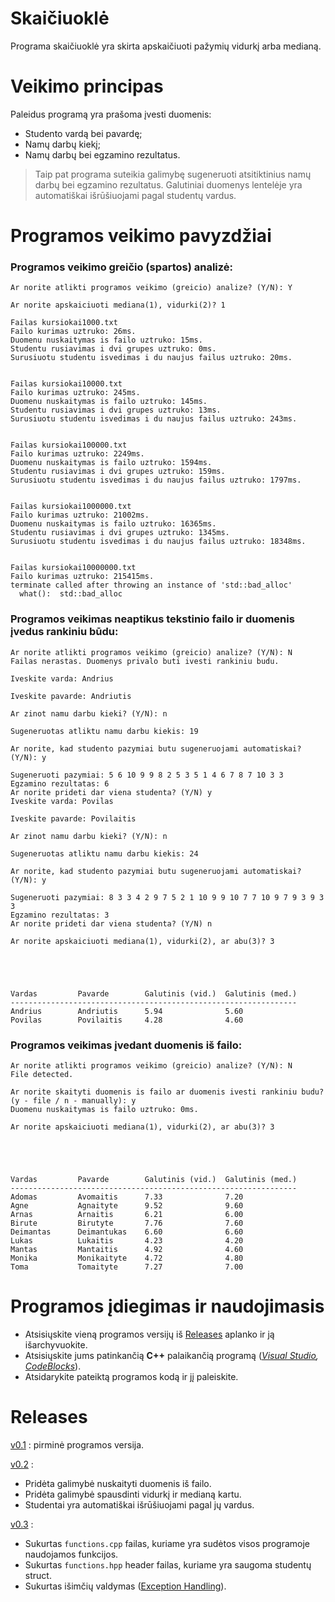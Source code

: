 # Skaičiuoklė #
Programa skaičiuoklė yra skirta apskaičiuoti pažymių vidurkį arba medianą.

# Veikimo principas #

Paleidus programą yra prašoma įvesti duomenis:

* Studento vardą bei pavardę;
* Namų darbų kiekį;
* Namų darbų bei egzamino rezultatus.

> Taip pat programa suteikia galimybę sugeneruoti atsitiktinius namų darbų bei egzamino rezultatus.
> Galutiniai duomenys lentelėje yra automatiškai išrūšiuojami pagal studentų vardus.

# Programos veikimo pavyzdžiai #

### Programos veikimo greičio (spartos) analizė: ###

```
Ar norite atlikti programos veikimo (greicio) analize? (Y/N): Y

Ar norite apskaiciuoti mediana(1), vidurki(2)? 1

Failas kursiokai1000.txt
Failo kurimas uztruko: 26ms.
Duomenu nuskaitymas is failo uztruko: 15ms.
Studentu rusiavimas i dvi grupes uztruko: 0ms.
Surusiuotu studentu isvedimas i du naujus failus uztruko: 20ms.


Failas kursiokai10000.txt
Failo kurimas uztruko: 245ms.
Duomenu nuskaitymas is failo uztruko: 145ms.
Studentu rusiavimas i dvi grupes uztruko: 13ms.
Surusiuotu studentu isvedimas i du naujus failus uztruko: 243ms.


Failas kursiokai100000.txt
Failo kurimas uztruko: 2249ms.
Duomenu nuskaitymas is failo uztruko: 1594ms.
Studentu rusiavimas i dvi grupes uztruko: 159ms.
Surusiuotu studentu isvedimas i du naujus failus uztruko: 1797ms.


Failas kursiokai1000000.txt
Failo kurimas uztruko: 21002ms.
Duomenu nuskaitymas is failo uztruko: 16365ms.
Studentu rusiavimas i dvi grupes uztruko: 1345ms.
Surusiuotu studentu isvedimas i du naujus failus uztruko: 18348ms.


Failas kursiokai10000000.txt
Failo kurimas uztruko: 215415ms.
terminate called after throwing an instance of 'std::bad_alloc'
  what():  std::bad_alloc
```

### Programos veikimas neaptikus tekstinio failo ir duomenis įvedus rankiniu būdu: ###

```
Ar norite atlikti programos veikimo (greicio) analize? (Y/N): N
Failas nerastas. Duomenys privalo buti ivesti rankiniu budu.

Iveskite varda: Andrius

Iveskite pavarde: Andriutis

Ar zinot namu darbu kieki? (Y/N): n

Sugeneruotas atliktu namu darbu kiekis: 19

Ar norite, kad studento pazymiai butu sugeneruojami automatiskai? (Y/N): y

Sugeneruoti pazymiai: 5 6 10 9 9 8 2 5 3 5 1 4 6 7 8 7 10 3 3
Egzamino rezultatas: 6
Ar norite prideti dar viena studenta? (Y/N) y
Iveskite varda: Povilas

Iveskite pavarde: Povilaitis

Ar zinot namu darbu kieki? (Y/N): n

Sugeneruotas atliktu namu darbu kiekis: 24

Ar norite, kad studento pazymiai butu sugeneruojami automatiskai? (Y/N): y

Sugeneruoti pazymiai: 8 3 3 4 2 9 7 5 2 1 10 9 9 10 7 7 10 9 7 9 3 9 3 3
Egzamino rezultatas: 3
Ar norite prideti dar viena studenta? (Y/N) n

Ar norite apskaiciuoti mediana(1), vidurki(2), ar abu(3)? 3





Vardas         Pavarde        Galutinis (vid.)  Galutinis (med.)
----------------------------------------------------------------
Andrius        Andriutis      5.94              5.60
Povilas        Povilaitis     4.28              4.60
```

### Programos veikimas įvedant duomenis iš failo: ###
```
Ar norite atlikti programos veikimo (greicio) analize? (Y/N): N
File detected.

Ar norite skaityti duomenis is failo ar duomenis ivesti rankiniu budu? (y - file / n - manually): y
Duomenu nuskaitymas is failo uztruko: 0ms.

Ar norite apskaiciuoti mediana(1), vidurki(2), ar abu(3)? 3





Vardas         Pavarde        Galutinis (vid.)  Galutinis (med.)
----------------------------------------------------------------
Adomas         Avomaitis      7.33              7.20
Agne           Agnaityte      9.52              9.60
Arnas          Arnaitis       6.21              6.00
Birute         Birutyte       7.76              7.60
Deimantas      Deimantukas    6.60              6.60
Lukas          Lukaitis       4.23              4.20
Mantas         Mantaitis      4.92              4.60
Monika         Monikaityte    4.72              4.80
Toma           Tomaityte      7.27              7.00
```

# Programos įdiegimas ir naudojimasis #

* Atsisiųskite vieną programos versijų iš [Releases](https://github.com/LCious/Objektinis/releases) aplanko ir ją išarchyvuokite.
* Atsisiųskite jums patinkančią __C++__ palaikančią programą (_[Visual Studio](https://visualstudio.microsoft.com/downloads/), [CodeBlocks](https://www.codeblocks.org/downloads/)_).
* Atsidarykite pateiktą programos kodą ir jį paleiskite.


# Releases #

[v0.1](https://github.com/LCious/Objektinis/releases/tag/V0.1) : pirminė programos versija.

[v0.2](https://github.com/LCious/Objektinis/releases/tag/V0.2) : 
  * Pridėta galimybė nuskaityti duomenis iš failo.
  * Pridėta galimybė spausdinti vidurkį ir medianą kartu.
  * Studentai yra automatiškai išrūšiuojami pagal jų vardus.
 
[v0.3](https://github.com/LCious/Objektinis/releases/tag/V0.3) :
  * Sukurtas `functions.cpp` failas, kuriame yra sudėtos visos programoje naudojamos funkcijos.
  * Sukurtas `functions.hpp` header failas, kuriame yra saugoma studentų struct.
  * Sukurtas išimčių valdymas ([Exception Handling](https://www.tutorialspoint.com/cplusplus/cpp_exceptions_handling.htm)).
